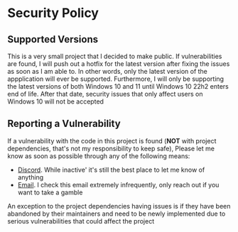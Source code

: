 # Security Policy

## Supported Versions
This is a very small project that I decided to make public. If vulnerabilities are found, I will push out a hotfix for the latest version after fixing the issues as soon as I am able to.
In other words, only the latest version of the appplication will ever be supported. Furthermore, I will only be supporting the latest versions of both Windows 10 and 11 until Windows 10 22h2 enters end of life. After that date, security issues that only affect users on Windows 10 will not be accepted

## Reporting a Vulnerability
If a vulnerability with the code in this project is found (**NOT** with project dependencies, that's not my responsibility to keep safe), Please let me know as soon as possible through any of the following means:

- [Discord](https://discord.gg/gMyWhwR48W). While inactive' it's still the best place to let me know of anything
- [Email](mailto:andrewpinter23@gmail.com). I check this email extremely infrequently, only reach out if you want to take a gamble

An exception to the project dependencies having issues is if they have been abandoned by their maintainers and need to be newly implemented due to serious vulnerabilities that could affect the project
